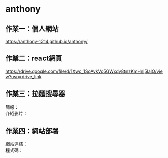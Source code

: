 # anthony
## 作業一：個人網站 <br>
https://anthony-1214.github.io/anthony/<br>
## 作業二：react網頁 <br>
https://drive.google.com/file/d/1Xwc_1SoAvkVo5GWxdy8tnzKmHnj5IaIQ/view?usp=drive_link
## 作業三：拉麵搜尋器 <br>
簡報：  
介紹影片：
## 作業四：網站部署 <br>
網站連結：  
程式碼：
